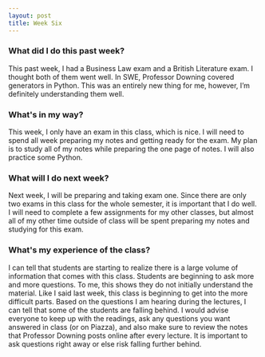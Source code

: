 ```yaml
---
layout: post
title: Week Six
---
```


### What did I do this past week?
This past week, I had a Business Law exam and a British Literature exam. I thought both of them went well. In SWE, Professor Downing covered generators in Python. This was an entirely new thing for me, however, I’m definitely understanding them well.

### What's in my way?
This week, I only have an exam in this class, which is nice. I will need to spend all week preparing my notes and getting ready for the exam. My plan is to study all of my notes while preparing the one page of notes. I will also practice some Python.

### What will I do next week?
Next week, I will be preparing and taking exam one. Since there are only two exams in this class for the whole semester, it is important that I do well. I will need to complete a few assignments for my other classes, but almost all of my other time outside of class will be spent preparing my notes and studying for this exam.

### What's my experience of the class?
I can tell that students are starting to realize there is a large volume of information that comes with this class. Students are beginning to ask more and more questions. To me, this shows they do not initially understand the material. Like I said last week, this class is beginning to get into the more difficult parts. Based on the questions I am hearing during the lectures, I can tell that some of the students are falling behind. I would advise everyone to keep up with the readings, ask any questions you want answered in class (or on Piazza), and also make sure to review the notes that Professor Downing posts online after every lecture. It is important to ask questions right away or else risk falling further behind.  